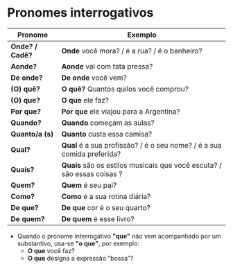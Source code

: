 # Pronomes interrogativos

| Pronome | Exemplo |
| -- | -- |
| **Onde? / Cadê?**  | **Onde** você mora? / é a rua? / é o banheiro? |
| **Aonde?**         | **Aonde** vai com tata pressa? |
| **De onde?**       | **De onde** você vem? |
| **(O) quê?**       | **O quê?** Quantos quilos você comprou? |
| **(O) que?**       | **O que** ele faz? |
| **Por que?**       | **Por que** ele viajou para a Argentina? |
| **Quando?**        | **Quando** começam as aulas? |
| **Quanto/a (s)**   | **Quanto** custa essa camisa? |
| **Qual?**          | **Qual** é a sua profissão? / é o seu nome? / é a sua comida preferida? |
| **Quais?**         | **Quais** são os estilos musicais que você escuta? / são essas coisas ? |
| **Quem?**          | **Quem** é seu pai? |
| **Como?**          | **Como** é a sua rotina diária? |
| **De que?**        | **De que** cor é o seu quarto? |
| **De quem?**       | **De quem** é esse livro? |

* Quando o pronome interrogativo **"que"** não vem acompanhado por um substantivo, usa-se **"o que"**, por exemplo:
  * **O que** você faz?
  * **O que** designa a expressão “bossa”?
